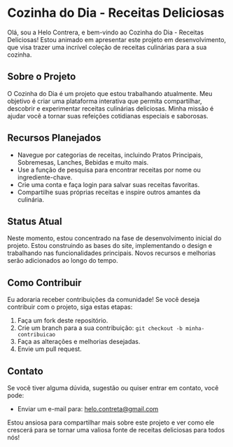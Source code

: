 # Cozinha do Dia - Receitas Deliciosas

Olá, sou a Helo Contrera, e bem-vindo ao Cozinha do Dia - Receitas Deliciosas! Estou animado em apresentar este projeto em desenvolvimento, que visa trazer uma incrível coleção de receitas culinárias para a sua cozinha.

## Sobre o Projeto

O Cozinha do Dia é um projeto que estou trabalhando atualmente. Meu objetivo é criar uma plataforma interativa que permita compartilhar, descobrir e experimentar receitas culinárias deliciosas. Minha missão é ajudar você a tornar suas refeições cotidianas especiais e saborosas.

## Recursos Planejados

- Navegue por categorias de receitas, incluindo Pratos Principais, Sobremesas, Lanches, Bebidas e muito mais.
- Use a função de pesquisa para encontrar receitas por nome ou ingrediente-chave.
- Crie uma conta e faça login para salvar suas receitas favoritas.
- Compartilhe suas próprias receitas e inspire outros amantes da culinária.

## Status Atual

Neste momento, estou concentrado na fase de desenvolvimento inicial do projeto. Estou construindo as bases do site, implementando o design e trabalhando nas funcionalidades principais. Novos recursos e melhorias serão adicionados ao longo do tempo.

## Como Contribuir

Eu adoraria receber contribuições da comunidade! Se você deseja contribuir com o projeto, siga estas etapas:

1. Faça um fork deste repositório.
2. Crie um branch para a sua contribuição: `git checkout -b minha-contribuicao`
3. Faça as alterações e melhorias desejadas.
4. Envie um pull request.

## Contato

Se você tiver alguma dúvida, sugestão ou quiser entrar em contato, você pode:

- Enviar um e-mail para: helo.contreta@gmail.com

Estou ansiosa para compartilhar mais sobre este projeto e ver como ele crescerá para se tornar uma valiosa fonte de receitas deliciosas para todos nós!
